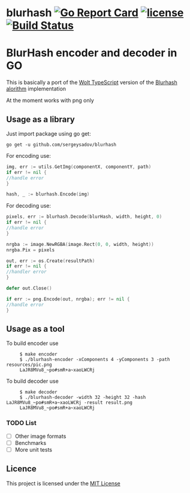 # blurhash [![Go Report Card](https://goreportcard.com/badge/github.com/sergeisadov/blurhash)](https://goreportcard.com/report/github.com/sergeisadov/blurhash)  [![license](https://img.shields.io/github/license/sergeisadov/blurhash.svg)](https://github.com/sergeisadov/blurhash/blob/master/LICENSE) [![Build Status](https://travis-ci.org/sergeisadov/blurhash.svg)](https://travis-ci.org/sergeisadov/blurhash)

# BlurHash encoder and decoder in GO

This is basically a port of the [Wolt TypeScript](https://github.com/woltapp/blurhash/tree/master/TypeScript) version of
the [Blurhash alorithm](https://github.com/woltapp/blurhash/blob/master/Algorithm.md) implementation

At the moment works with png only

## Usage as a library

Just import package using go get:

`go get -u github.com/sergeysadov/blurhash`

For encoding use:

```go
img, err := utils.GetImg(componentX, componentY, path)
if err != nil {
//handle error
}

hash, _ := blurhash.Encode(img)
```

For decoding use:

```go
pixels, err := blurhash.Decode(blurHash, width, height, 0)
if err != nil {
//handle error
}

nrgba := image.NewRGBA(image.Rect(0, 0, width, height))
nrgba.Pix = pixels

out, err := os.Create(resultPath)
if err != nil {
//handler error
}

defer out.Close()

if err := png.Encode(out, nrgba); err != nil {
//handle error
}
```

## Usage as a tool

To build encoder use

```shell
	 $ make encoder
	 $ ./blurhash-encoder -xComponents 4 -yComponents 3 -path resources/pic.png
	 LaJR8MVu8_~po#smR+a~xaoLWCRj
```

To build decoder use

```shell
	 $ make decoder
	 $ ./blurhash-decoder -width 32 -height 32 -hash LaJR8MVu8_~po#smR+a~xaoLWCRj -result result.png
	 LaJR8MVu8_~po#smR+a~xaoLWCRj
```

### TODO List

- [ ] Other image formats
- [ ] Benchmarks
- [ ] More unit tests

## Licence

This project is licensed under the [MIT License](LICENSE)
